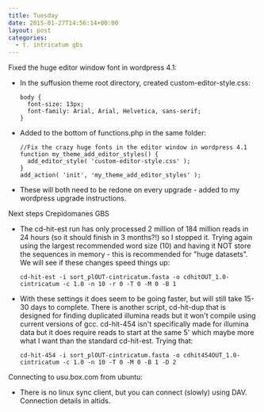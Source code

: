 ```yaml
---
title: Tuesday
date: 2015-01-27T14:56:14+00:00
layout: post
categories:
  - t. intricatum gbs
---
```

Fixed the huge editor window font in wordpress 4.1:

  * In the suffusion theme root directory, created custom-editor-style.css:

    ~~~
    body {
      font-size: 13px;
      font-family: Arial, Arial, Helvetica, sans-serif;
    }
    ~~~

  * Added to the bottom of functions.php in the same folder:

    ~~~
    //Fix the crazy huge fonts in the editor window in wordpress 4.1
    function my_theme_add_editor_styles() {
      add_editor_style( 'custom-editor-style.css' );
    }
    add_action( 'init', 'my_theme_add_editor_styles' );
    ~~~

  * These will both need to be redone on every upgrade - added to my wordpress upgrade instructions.

Next steps Crepidomanes GBS

  * The cd-hit-est run has only processed 2 million of 184 million reads in 24 hours (so it should finish in 3 months?!) so I stopped it. Trying again using the largest recommended word size (10) and having it NOT store the sequences in memory - this is recommended for "huge datasets". We will see if these changes speed things up:

    ~~~
    cd-hit-est -i sort_plOUT-cintricatum.fasta -o cdhitOUT_1.0-cintricatum -c 1.0 -n 10 -r 0 -T 0 -M 0 -B 1
    ~~~

  * With these settings it does seem to be going faster, but will still take 15-30 days to complete. There is another script, cd-hit-dup that is designed for finding duplicated illumina reads but it won't compile using current versions of gcc. cd-hit-454 isn't specifically made for illumina data but it does require reads to start at the same 5' which maybe more what I want than the standard cd-hit-est. Trying that:

    ~~~
    cd-hit-454 -i sort_plOUT-cintricatum.fasta -o cdhit454OUT_1.0-cintricatum -c 1.0 -n 10 -T 0 -M 0 -B 1 -D 2
    ~~~

Connecting to usu.box.com from ubuntu:

  * There is no linux sync client, but you can connect (slowly) using DAV. Connection details in altids.
